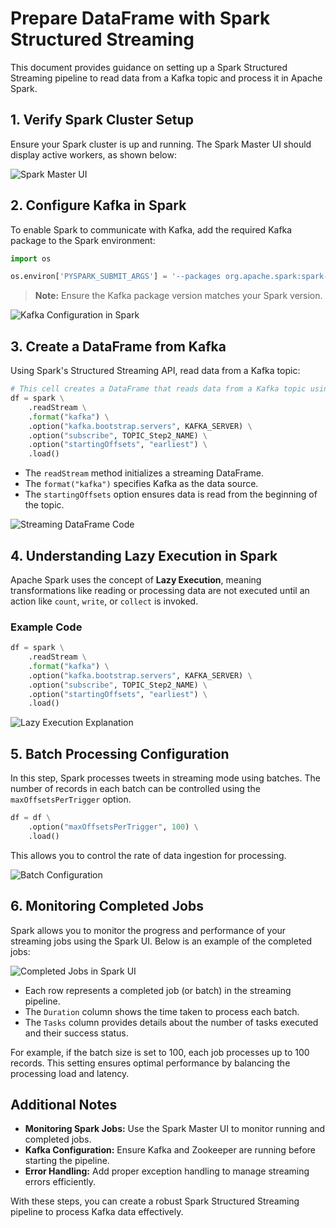 # Prepare DataFrame with Spark Structured Streaming

This document provides guidance on setting up a Spark Structured Streaming pipeline to read data from a Kafka topic and process it in Apache Spark.

## 1. Verify Spark Cluster Setup

Ensure your Spark cluster is up and running. The Spark Master UI should display active workers, as shown below:

![Spark Master UI](sandbox:/mnt/data/image.png)

## 2. Configure Kafka in Spark

To enable Spark to communicate with Kafka, add the required Kafka package to the Spark environment:

```python
import os

os.environ['PYSPARK_SUBMIT_ARGS'] = '--packages org.apache.spark:spark-sql-kafka-0-10_2.12:3.4.1 pyspark-shell'
```

> **Note:** Ensure the Kafka package version matches your Spark version. 

![Kafka Configuration in Spark](sandbox:/mnt/data/image.png)

## 3. Create a DataFrame from Kafka

Using Spark's Structured Streaming API, read data from a Kafka topic:

```python
# This cell creates a DataFrame that reads data from a Kafka topic using Spark's Structured Streaming API.
df = spark \
    .readStream \
    .format("kafka") \
    .option("kafka.bootstrap.servers", KAFKA_SERVER) \
    .option("subscribe", TOPIC_Step2_NAME) \
    .option("startingOffsets", "earliest") \
    .load()
```

- The `readStream` method initializes a streaming DataFrame.
- The `format("kafka")` specifies Kafka as the data source.
- The `startingOffsets` option ensures data is read from the beginning of the topic.

![Streaming DataFrame Code](sandbox:/mnt/data/image.png)

## 4. Understanding Lazy Execution in Spark

Apache Spark uses the concept of **Lazy Execution**, meaning transformations like reading or processing data are not executed until an action like `count`, `write`, or `collect` is invoked.

### Example Code

```python
df = spark \
    .readStream \
    .format("kafka") \
    .option("kafka.bootstrap.servers", KAFKA_SERVER) \
    .option("subscribe", TOPIC_Step2_NAME) \
    .option("startingOffsets", "earliest") \
    .load()
```

![Lazy Execution Explanation](sandbox:/mnt/data/image.png)

## 5. Batch Processing Configuration

In this step, Spark processes tweets in streaming mode using batches. The number of records in each batch can be controlled using the `maxOffsetsPerTrigger` option.

```python
df = df \
    .option("maxOffsetsPerTrigger", 100) \
    .load()
```

This allows you to control the rate of data ingestion for processing.

![Batch Configuration](sandbox:/mnt/data/image.png)

## 6. Monitoring Completed Jobs

Spark allows you to monitor the progress and performance of your streaming jobs using the Spark UI. Below is an example of the completed jobs:

![Completed Jobs in Spark UI](sandbox:/mnt/data/image.png)

- Each row represents a completed job (or batch) in the streaming pipeline.
- The `Duration` column shows the time taken to process each batch.
- The `Tasks` column provides details about the number of tasks executed and their success status.

For example, if the batch size is set to 100, each job processes up to 100 records. This setting ensures optimal performance by balancing the processing load and latency.

## Additional Notes

- **Monitoring Spark Jobs:** Use the Spark Master UI to monitor running and completed jobs.
- **Kafka Configuration:** Ensure Kafka and Zookeeper are running before starting the pipeline.
- **Error Handling:** Add proper exception handling to manage streaming errors efficiently.

With these steps, you can create a robust Spark Structured Streaming pipeline to process Kafka data effectively.
